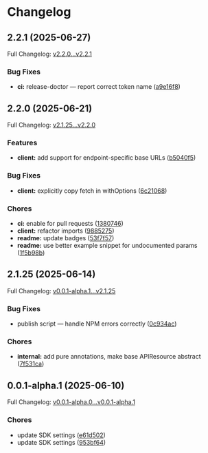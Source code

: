 # Changelog

## 2.2.1 (2025-06-27)

Full Changelog: [v2.2.0...v2.2.1](https://github.com/brandnholl/doge-sdk/compare/v2.2.0...v2.2.1)

### Bug Fixes

* **ci:** release-doctor — report correct token name ([a9e16f8](https://github.com/brandnholl/doge-sdk/commit/a9e16f837e52d02a42f4c344852d75998435a263))

## 2.2.0 (2025-06-21)

Full Changelog: [v2.1.25...v2.2.0](https://github.com/brandnholl/doge-sdk/compare/v2.1.25...v2.2.0)

### Features

* **client:** add support for endpoint-specific base URLs ([b5040f5](https://github.com/brandnholl/doge-sdk/commit/b5040f52a6c9d6c9f7638eb6ff04dc9a654d3b71))


### Bug Fixes

* **client:** explicitly copy fetch in withOptions ([6c21068](https://github.com/brandnholl/doge-sdk/commit/6c21068ad0d9867cc2e1b699e77b3f942b29e5f4))


### Chores

* **ci:** enable for pull requests ([1380746](https://github.com/brandnholl/doge-sdk/commit/13807464a1976000ae72e0aaec0c79d63f035a93))
* **client:** refactor imports ([9885275](https://github.com/brandnholl/doge-sdk/commit/988527579c115f2838114918a852dc38101bb205))
* **readme:** update badges ([53f7f57](https://github.com/brandnholl/doge-sdk/commit/53f7f57cf6145313b292b97df6f88fe9ebb1a4b7))
* **readme:** use better example snippet for undocumented params ([1f5b98b](https://github.com/brandnholl/doge-sdk/commit/1f5b98b312ded5f628dd292bd3d10edfd0008fbc))

## 2.1.25 (2025-06-14)

Full Changelog: [v0.0.1-alpha.1...v2.1.25](https://github.com/brandnholl/doge-sdk/compare/v0.0.1-alpha.1...v2.1.25)

### Bug Fixes

* publish script — handle NPM errors correctly ([0c934ac](https://github.com/brandnholl/doge-sdk/commit/0c934acb239469d35def6c3d57a00e1986ebd38e))


### Chores

* **internal:** add pure annotations, make base APIResource abstract ([7f531ca](https://github.com/brandnholl/doge-sdk/commit/7f531cafe94abb9dad62e311b3e6c5b080c19729))

## 0.0.1-alpha.1 (2025-06-10)

Full Changelog: [v0.0.1-alpha.0...v0.0.1-alpha.1](https://github.com/brandnholl/doge-sdk/compare/v0.0.1-alpha.0...v0.0.1-alpha.1)

### Chores

* update SDK settings ([e61d502](https://github.com/brandnholl/doge-sdk/commit/e61d502c5f995a327da72093ad819d2762f801a8))
* update SDK settings ([953bf64](https://github.com/brandnholl/doge-sdk/commit/953bf649b55bfd2fe8fd7cdb6cfcf8c7d81ababb))
